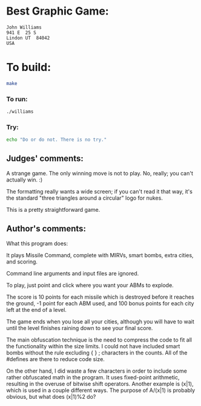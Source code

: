 # Best Graphic Game:

    John Williams
    941 E  25 S
    Lindon UT  84042
    USA

# To build:

```sh
make
```

### To run:

```sh
./williams
```

### Try:

```sh
echo "Do or do not. There is no try."
```

## Judges' comments:

A strange game. The only winning move is not to play. No, really; you can't
actually win.  :)

The formatting really wants a wide screen; if you can't read it that way,
it's the standard "three triangles around a circular" logo for nukes.

This is a pretty straightforward game.

## Author's comments:

What this program does:

It plays Missile Command, complete with MIRVs, smart bombs,
extra cities, and scoring.

Command line arguments and input files are ignored.

To play, just point and click where you want your ABMs to explode.

The score is 10 points for each missile which is destroyed before
it reaches the ground, -1 point for each ABM used, and 100 bonus
points for each city left at the end of a level.

The game ends when you lose all your cities, although you will have
to wait until the level finishes raining down to see your final score.



The main obfuscation technique is the need to compress the code to fit
all the functionality within the size limits.  I could not have included
smart bombs without the rule excluding { } ; characters in the counts.
All of the #defines are there to reduce code size.

On the other hand, I did waste a few characters in order to include
some rather obfuscated math in the program.  It uses fixed-point
arithmetic, resulting in the overuse of bitwise shift operators.
Another example is (x|1), which is used in a couple different ways.
The purpose of A/(x|1) is probably obvious, but what does (x|1)%2 do?

